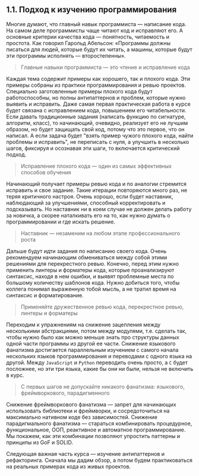 ## 1.1. Подход к изучению программирования

Многие думают, что главный навык программиста — написание кода. На самом деле программисты чаще читают код и исправляют его. А основные критерии качества кода — понятность, читаемость и простота. Как говорил Гарольд Абельсон: «Программы должны писаться для людей, которые будут их читать, а машины, которые будут эти программы исполнять — второстепенны».

> Главные навыки программиста — это чтение и исправление кода

Каждая тема содержит примеры как хорошего, так и плохого кода. Эти примеры собраны из практики программирования и ревью проектов. Специально заготовленные примеры плохого кода будут работоспособны, но полны антипаттернов и проблем, которые нужно выявить и исправить. Даже самая первая практическая работа в курсе будет связана с исправлением кода, повышением его читабельности. Если давать традиционные задания (написать функцию по сигнатуре, алгоритм, класс), то начинающий, очевидно, реализует его не лучшим образом, но будет защищать свой код, потому что это первое, что он написал. А если задача будет "взять пример чужого плохого кода, найти проблемы и исправить", не переписать с нуля, а улучшить в несколько шагов, фиксируя и осознавая эти шаги, то включается критический подход.

> Исправление плохого кода — один из самых эффективных способов обучения

Начинающий получает примеры ревью кода и по аналогии стремится исправить и свое задание. Такие итерации повторяются много раз, не теряя критичного настроя. Очень хорошо, если будет наставник, наблюдающий за улучшениями, способный корректировать и подсказывать. Но наставник ни в коем случае не должен делать работу за новичка, а скорее наталкивать его на то, как нужно думать о программировании и где искать решение.

> Наставник — незаменим на любом этапе профессионального роста

Дальше будут идти задания по написанию своего кода. Очень рекомендуем начинающим обмениваться между собой этими решениями для перекрестного ревью. Конечно, перед этим нужно применить линтеры и форматеры кода, которые проанализируют синтаксис, находя в нем ошибки, и выявят проблемные места по большому количеству шаблонов кода. Нужно добиться того, чтобы коллега понимал выраженную тобой мысль, а не тратил время на синтаксис и форматирование.

> Применяйте дружественное ревью кода, перекрестное ревью, линтеры и форматеры

Переходим к упражнениям на снижение зацепления между несколькими абстракциями, потом между модулями, т.е. сделать так, чтобы нужно было как можно меньше знать про структуры данных одной части программы из другой ее части. Снижение языкового фанатизма достигается параллельным изучением с самого начала нескольких языков программирования и переводами с одного языка на другой. Между `JavaScript` и `Python` переводить очень просто, а `C` будет посложнее, но эти три языка, какие бы они ни были, нельзя не включить в курс.

> С первых шагов не допускайте никакого фанатизма: языкового, фреймворкового, парадигменного

Снижение фреймворкового фанатизма — запрет для начинающих использовать библиотеки и фреймворки, и сосредоточиться на максимально нативном коде без зависимостей. Снижение парадигмального фанатизма — стараться комбинировать процедурное, функциональное, ООП, реактивное и автоматное программирование. Мы покажем, как эти комбинации позволяют упростить паттерны и принципы из GoF и SOLID.

Следующая важная часть курса — изучение антипаттернов и рефакторинга. Сначала мы дадим обзор, а потом будем практиковаться на реальных примерах кода из живых проектов.
